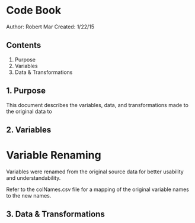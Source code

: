 # Code Book 
Author: Robert Mar
Created: 1/22/15 

## Contents
1. Purpose
2. Variables
3. Data & Transformations

## 1. Purpose
This document describes the variables, data, and transformations made to 
the original data to 


## 2. Variables

# Variable Renaming
Variables were renamed from the original source data for better usability 
and understandability. 

Refer to the colNames.csv file for a mapping of the original variable names
to the new names. 


## 3. Data & Transformations

